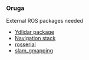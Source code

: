 ### Oruga
External ROS packages needed
- [Ydlidar package](https://github.com/YDLIDAR/ydlidar_ros)
- [Navigation stack](http://wiki.ros.org/navigation)
- [rosserial](rosserial)
- [slam_gmapping](http://wiki.ros.org/slam_gmapping)

